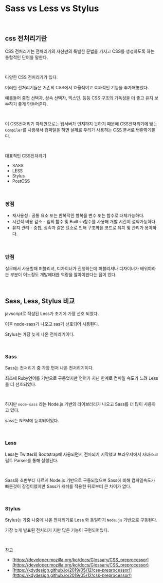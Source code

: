 # Sass vs Less vs Stylus

<br>

## css 전처리기란

CSS 전처리기는 전처리기의 자신만의 특별한 문법을 가지고 CSS를 생성하도록 하는 통합적인 단어를 말한다.

<br>

다양한 CSS 전처리기가 있다.

이러한 전처리기들은 기존의 CSS에서 효율적이고 효과적인 기능을 추가해놓았다.

예를들어 중첩 선택자, 상속 선택자, 믹스인..등등 CSS 구조의 가독성을 더 좋고 유지 보수하기 좋게 만들어준다.

<br>

이 CSS전처리기 자체만으로는 웹서버가 인지하지 못하기 때문에 CSS전처리기에 맞는 `Compiler`를 사용해서 컴파일을 하면 실제로 우리가 사용하는 CSS 문서로 변환하게된다.

<br>

대표적인 CSS전처리기

- SASS
- LESS
- Stylus
- PostCSS

<br>

### 장점

- 재사용성 : 공통 요소 또는 반복적인 항복을 변수 또는 함수로 대체가능하다.
- 시간적 비용 감소 - 임의 함수 및 Built-in함수를 사용해 개발 시간이 절약가능하다.
- 유지 관리 - 중첩, 상속과 같은 요소로 인해 구조화된 코드로 유지 및 관리가 용이하다.

<br>

### 단점

실무에서 사용할때 퍼블리셔, 디자이너가 진행하는데 퍼블리셔나 디자이너가 배워야하는 부분이 어느정도 개발에대한 역량을 알아야한다는 점이 있다.

<br>

## Sass, Less, Stylus 비교

javscript로 작성된 Less가 초기에 가장 선호 되었다.

이후 node-sass가 나오고 sas가 선호되어 사용된다.

Stylus는 가장 늦게 나온 전처리기이다.

<br>

### Sass

Sass는 전처리기 중 가장 먼저 나온 전처리기이다.

최초에 Ruby언어를 기반으로 구동었지만 언어가 지닌 한계로 컴파일 속도가 느려 Less를 더 선호되었다.

<br>

하지만 `node-sass` 라는 Node.js 기반의 라이브러리가 나오고 Sass를 더 많이 사용하고 있다.

sass는 NPM에 등록되어있다.

<br>

### Less

Less는 Twitter의 Bootstrap에 사용되면서 전파되기 시작했고 브라우저에서 자바스크립트 Parser를 통해 실행된다.

<br>

Sass와 초반부터 다르게 Node.js 기반으로 구동되었으며 Sass에 비해 컴파일속도가 빠른것이 장점이였지만 Sass가 캐쉬를 적용한 뒤로부터 큰 차이가 없다.

<br>

### Stylus

Stylus는 가중 나중에 나온 전처리기로 Less 와 동일하기 `Node.js` 기반으로 구동된다.

가장 늦게 발표된 전처리기 지만 많은 기능이 구현되어있다.

<br>

참고

- [https://developer.mozilla.org/ko/docs/Glossary/CSS_preprocessor](https://developer.mozilla.org/ko/docs/Glossary/CSS_preprocessor)
- [https://kdydesign.github.io/2019/05/12/css-preprocessor/](https://kdydesign.github.io/2019/05/12/css-preprocessor/)
